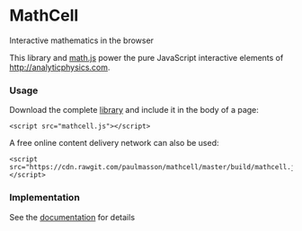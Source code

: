 # MathCell

Interactive mathematics in the browser

This library and [math.js](https://github.com/paulmasson/math) power the pure JavaScript interactive elements of http://analyticphysics.com.

### Usage ###

Download the complete [library](https://raw.githubusercontent.com/paulmasson/mathcell/master/build/mathcell.js) and include it in the body of a page:

```
<script src="mathcell.js"></script>
```

A free online content delivery network can also be used:

```
<script src="https://cdn.rawgit.com/paulmasson/mathcell/master/build/mathcell.js"></script>
```

### Implementation ###

See the [documentation](https://paulmasson.github.io/mathcell/) for details